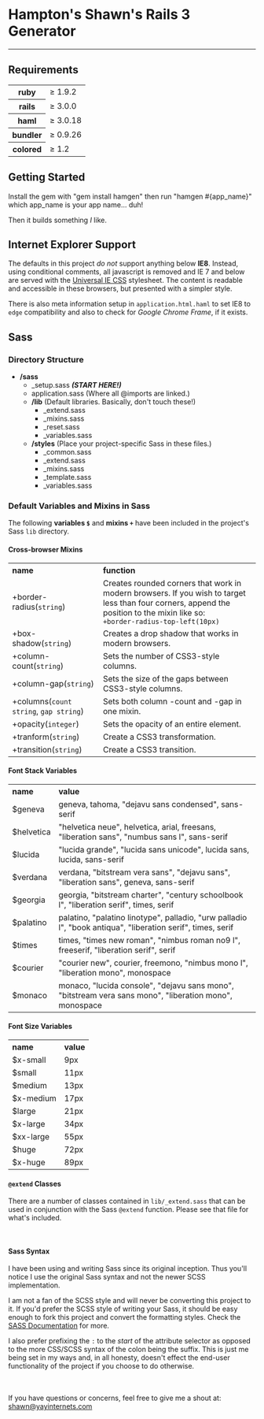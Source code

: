 # Hampton's Shawn's Rails 3 Generator
***

## Requirements
<table>
  <tr>
    <th>ruby</th>
    <td>&ge; 1.9.2</td>
  </tr>
  <tr>
    <th>rails</th>
    <td>&ge; 3.0.0</td>
  </tr>
  <tr>
    <th>haml</th>
    <td>&ge; 3.0.18</td>
  </tr>
  <tr>
    <th>bundler</th>
    <td>&ge; 0.9.26</td>
  </tr>
  <tr>
    <th>colored</th>
    <td>&ge; 1.2</td>
  </tr>
</table>

## Getting Started

Install the gem with "gem install hamgen" then run "hamgen #{app_name}" which app_name is your app name... duh!

Then it builds something *I* like.

## Internet Explorer Support

The defaults in this project _do not_ support anything below **IE8**. Instead, using conditional
comments, all javascript is removed and IE 7 and below are served with the [Universal IE CSS](http://code.google.com/p/universal-ie6-css/)
stylesheet. The content is readable and accessible in these browsers, but presented with a simpler style.

There is also meta information setup in `application.html.haml` to set IE8 to `edge` compatibility and also to check for _Google Chrome Frame_,
if it exists.

## Sass

### Directory Structure
  * **/sass**
    * \_setup.sass **_(START HERE!)_**
    * application.sass (Where all @imports are linked.)
    * **/lib** (Default libraries. Basically, don't touch these!)
        * \_extend.sass
        * \_mixins.sass
        * \_reset.sass
        * \_variables.sass
    * **/styles** (Place your project-specific Sass in these files.)
       * \_common.sass
       * \_extend.sass
       * \_mixins.sass
       * \_template.sass
       * \_variables.sass


### Default Variables and Mixins in Sass

The following **variables `$`** and **mixins `+`** have been included in the project's Sass `lib` directory.

#### Cross-browser Mixins

<table>
  <tr>
    <th align="left">name</th>
    <th align="left">function</th>
  </tr>

  <tr>
    <td>+border-radius(<code>string</code>)</td>
    <td>
      Creates rounded corners that work in modern browsers.
      If you wish to target less than four corners, append the position to the mixin like so:
      <br>
      <code>+border-radius-top-left(10px)</code>
    </td>
  </tr>

  <tr>
    <td>+box-shadow(<code>string</code>)</td>
    <td>Creates a drop shadow that works in modern browsers.</td>
  </tr>

  <tr>
    <td>+column-count(<code>string</code>)</td>
    <td>Sets the number of CSS3-style columns.</td>
  </tr>

  <tr>
    <td>+column-gap(<code>string</code>)</td>
    <td>Sets the size of the gaps between CSS3-style columns.</td>
  </tr>

  <tr>
    <td>+columns(<code>count string</code>, <code>gap string</code>)</td>
    <td>Sets both column -count and -gap in one mixin.</td>
  </tr>

  <tr>
    <td>+opacity(<code>integer</code>)</td>
    <td>Sets the opacity of an entire element.</td>
  </tr>

  <tr>
    <td>+tranform(<code>string</code>)</td>
    <td>Create a CSS3 transformation.</td>
  </tr>

  <tr>
    <td>+transition(<code>string</code>)</td>
    <td>Create a CSS3 transition.</td>
  </tr>
</table>

#### Font Stack Variables
<table>
  <tr>
    <th align="left">name</th>
    <th align="left">value</th>
  </tr>
  <tr>
    <td>$geneva</td>
    <td>geneva, tahoma, "dejavu sans condensed", sans-serif</td>
  </tr>
  <tr>
    <td>$helvetica</td>
    <td>"helvetica neue", helvetica, arial, freesans, "liberation sans", "numbus sans l", sans-serif</td>
  </tr>
  <tr>
    <td>$lucida</td>
    <td>"lucida grande", "lucida sans unicode", lucida sans, lucida, sans-serif</td>
  </tr>
  <tr>
    <td>$verdana </td>
    <td>verdana, "bitstream vera sans", "dejavu sans", "liberation sans", geneva, sans-serif</td>
  </tr>
  <tr>
    <td>$georgia </td>
    <td>georgia, "bitstream charter", "century schoolbook l", "liberation serif", times, serif</td>
  </tr>
  <tr>
    <td>$palatino </td>
    <td>palatino, "palatino linotype", palladio, "urw palladio l", "book antiqua", "liberation serif", times, serif</td>
  </tr>
  <tr>
    <td>$times </td>
    <td>times, "times new roman", "nimbus roman no9 l", freeserif, "liberation serif", serif</td>
  </tr>
  <tr>
    <td>$courier </td>
    <td>"courier new", courier, freemono, "nimbus mono l", "liberation mono", monospace</td>
  </tr>
  <tr>
    <td>$monaco </td>
    <td>monaco, "lucida console", "dejavu sans mono", "bitstream vera sans mono", "liberation mono", monospace</td>
  </tr>
</table>

#### Font Size Variables
<table>
  <tr>
    <th align="left">name</th>
    <th align="left">value</th>
  </tr>
  <tr>
    <td>$x-small</td>
    <td>9px</td>
  </tr>
   <tr>
    <td>$small</td>
    <td>11px</td>
  </tr>
   <tr>
    <td>$medium</td>
    <td>13px</td>
  </tr>
   <tr>
    <td>$x-medium</td>
    <td>17px</td>
  </tr>
   <tr>
    <td>$large</td>
    <td>21px</td>
  </tr>
   <tr>
    <td>$x-large</td>
    <td>34px</td>
  </tr>
  <tr>
    <td>$xx-large</td>
    <td>55px</td>
  </tr>
  <tr>
    <td>$huge</td>
    <td>72px</td>
  </tr>
  <tr>
    <td>$x-huge</td>
    <td>89px</td>
  </tr>
</table>

#### `@extend` Classes
There are a number of classes contained in `lib/_extend.sass` that can be used in conjunction with the Sass `@extend` function. Please
see that file for what's included.


<br>

#### Sass Syntax

I have been using and writing Sass since its original inception. Thus you'll notice I use the original Sass syntax and not the newer SCSS implementation.

I am not a fan of the SCSS style and will never be converting this project to it. If you'd prefer the SCSS style of writing your Sass, it should be easy enough to
fork this project and convert the formatting styles. Check the [SASS Documentation](http://sass-lang.com/docs/yardoc/file.SASS_REFERENCE.html) for more.

I also prefer prefixing the `:` to the _start_ of the attribute selector as opposed to the more CSS/SCSS syntax of the colon being the suffix.
This is just me being set in my ways and, in all honesty, doesn't effect the end-user functionality of the project if you choose to do otherwise.

<br><br>
If you have questions or concerns, feel free to give me a shout at:
[shawn@yayinternets.com](mailto:shawn@yayinternets.com)
